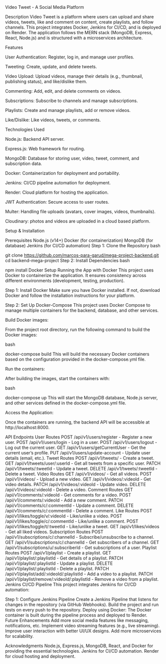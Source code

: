 Video Tweet - A Social Media Platform

Description
Video Tweet is a platform where users can upload and share videos, tweets, like and comment on content, create playlists, and follow channels. This project integrates Docker,
Jenkins for CI/CD, and is deployed on Render. The application follows the MERN stack (MongoDB, Express, React, Node.js) and is structured with a microservices architecture.

Features

User Authentication: Register, log in, and manage user profiles.

Tweeting: Create, update, and delete tweets.

Video Upload: Upload videos, manage their details (e.g., thumbnail, publishing status), and like/dislike them.

Commenting: Add, edit, and delete comments on videos.

Subscriptions: Subscribe to channels and manage subscriptions.

Playlists: Create and manage playlists, add or remove videos.

Like/Dislike: Like videos, tweets, or comments.

Technologies Used

Node.js: Backend API server.

Express.js: Web framework for routing.

MongoDB: Database for storing user, video, tweet, comment, and subscription data.

Docker: Containerization for deployment and portability.

Jenkins: CI/CD pipeline automation for deployment.

Render: Cloud platform for hosting the application.

JWT Authentication: Secure access to user routes.

Multer: Handling file uploads (avatars, cover images, videos, thumbnails).

Cloudinary: photos and videos are uploaded in a cloud based platform.

Setup & Installation

Prerequisites
Node.js (v14+)
Docker (for containerization)
MongoDB (for database)
Jenkins (for CI/CD automation)
Step 1: Clone the Repository
bash

git clone https://github.com/marcos-para-garud/mega-project-backend.git
cd backend-mega-project
Step 2: Install Dependencies
bash

npm install
Docker Setup
Running the App with Docker
This project uses Docker to containerize the application. It ensures consistency across different environments (development, testing, production).

Step 1: Install Docker
Make sure you have Docker installed. If not, download Docker and follow the installation instructions for your platform.

Step 2: Set Up Docker-Compose
This project uses Docker Compose to manage multiple containers for the backend, database, and other services.

Build Docker images:

From the project root directory, run the following command to build the Docker images:

bash

docker-compose build
This will build the necessary Docker containers based on the configuration provided in the docker-compose.yml file.

Run the containers:

After building the images, start the containers with:

bash

docker-compose up
This will start the MongoDB database, Node.js server, and other services defined in the docker-compose.yml file.

Access the Application:

Once the containers are running, the backend API will be accessible at http://localhost:8000.

API Endpoints
User Routes
POST /api/v1/users/register - Register a new user.
POST /api/v1/users/login - Log in a user.
POST /api/v1/users/logout - Log out the current user.
GET /api/v1/users/getCurrentUser - Get the current user’s profile.
PUT /api/v1/users/update-account - Update user details (email, etc.).
Tweet Routes
POST /api/v1/tweets/ - Create a tweet.
GET /api/v1/tweets/user/:userId - Get all tweets from a specific user.
PATCH /api/v1/tweets/:tweetId - Update a tweet.
DELETE /api/v1/tweets/:tweetId - Delete a tweet.
Video Routes
GET /api/v1/videos/ - Get all videos.
POST /api/v1/videos/ - Upload a new video.
GET /api/v1/videos/:videoId - Get video details.
PATCH /api/v1/videos/:videoId - Update video.
DELETE /api/v1/videos/:videoId - Delete a video.
Comment Routes
GET /api/v1/comments/:videoId - Get comments for a video.
POST /api/v1/comments/:videoId - Add a new comment.
PATCH /api/v1/comments/c/:commentId - Update a comment.
DELETE /api/v1/comments/c/:commentId - Delete a comment.
Like Routes
POST /api/v1/likes/toggle/v/:videoId - Like/unlike a video.
POST /api/v1/likes/toggle/c/:commentId - Like/unlike a comment.
POST /api/v1/likes/toggle/t/:tweetId - Like/unlike a tweet.
GET /api/v1/likes/videos - Get all liked videos.
Subscription Routes
POST /api/v1/subscriptions/c/:channelId - Subscribe/unsubscribe to a channel.
GET /api/v1/subscriptions/c/:channelId - Get subscribers of a channel.
GET /api/v1/subscriptions/u/:subscriberId - Get subscriptions of a user.
Playlist Routes
POST /api/v1/playlist - Create a playlist.
GET /api/v1/playlist/:playlistId - Get details of a playlist.
PATCH /api/v1/playlist/:playlistId - Update a playlist.
DELETE /api/v1/playlist/:playlistId - Delete a playlist.
PATCH /api/v1/playlist/add/:videoId/:playlistId - Add a video to a playlist.
PATCH /api/v1/playlist/remove/:videoId/:playlistId - Remove a video from a playlist.
Jenkins CI/CD Pipeline
This project integrates Jenkins for CI/CD automation:

Step 1: Configure Jenkins Pipeline
Create a Jenkins Pipeline that listens for changes in the repository (via GitHub Webhooks).
Build the project and run tests on every push to the repository.
Deploy using Docker: The Docker container is built during the pipeline process and deployed to Render.
Future Enhancements
Add more social media features like messaging, notifications, etc.
Implement video streaming features (e.g., live streaming).
Improve user interaction with better UI/UX designs.
Add more microservices for scalability.


Acknowledgments
Node.js, Express.js, MongoDB, React, and Docker for providing the essential technologies.
Jenkins for CI/CD automation.
Render for cloud hosting and deployment.
